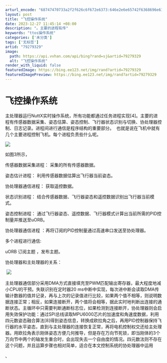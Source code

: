 ```yaml
---
arturl_encode: "68747470733a2f2f626c6f672e6373:646e2e6e65742f6368696e617a68616e677a686f6e67313233:2f61727469636c652f64657461696c732f3739323739333239"
layout: post
title: "飞控操作系统"
date: 2023-12-27 11:45:14 +08:00
description: "。主要的进程有传"
keywords: "ttos操作系统"
categories: ['未分类']
tags: ['无标签']
artid: "79279329"
image:
  path: https://api.vvhan.com/api/bing?rand=sj&artid=79279329
  alt: "飞控操作系统"
render_with_liquid: false
featuredImage: https://bing.ee123.net/img/rand?artid=79279329
featuredImagePreview: https://bing.ee123.net/img/rand?artid=79279329
---
```


# 飞控操作系统

主处理器运行NuttX实时操作系统，所有功能都通过任务进程实现[4]。主要的进程有传感器数据采集、姿态估算、姿态控制、飞行器状态识别与切换、协处理器控制、日志记录。进程间进行通信是程序结构的重要部分。  也就是说在飞机中就有几个主要进程控制飞机。每个进程负责些什么呢。

![](https://i-blog.csdnimg.cn/blog_migrate/b48479f666a4b52c357d421aa7db6b43.png)

如图3所示，

传感器数据采集进程：
采集的所有传感器数据。

姿态估计进程： 利用传感器数据估算出飞行器当前姿态。

协处理器通信进程： 获取遥控数据。

状态识别进程： 结合传感器数据、飞行器姿态和遥控数据识别出飞行器当前模式。

姿态控制进程： 通过飞行器姿态、遥控数据、飞行器模式计算出当前所需的PID控制量并推送至uORB。

协处理器通信进程 ：再将订阅的PID控制量通过高速串口发送至协处理器。

多个进程进行通信:

uORB
订阅主题 ，发布主题。

协处理器和主处理器的关系：

![]()
![](https://i-blog.csdnimg.cn/blog_migrate/b81bb96ce35adab2ff21c2301a52f9f7.png)

主处理器通信部分采用DMA方式直接填充至PWM匹配输出寄存器，最大程度地减小CPU的干预。失联识别在定时器20 ms中断中实现，每次进中断会读取DMA传输计数器的值并记录，再与上次的记录值进行比较，如果两个值不相等，则说明数据连接正常；相反，如果连接断开，两个值将会相等，据此实时地判断出连接的通断状态。主循环中只需要判断通断标志位，如果检测到连接断开，协处理器则会启用失效保护功能：通过SPI总线读取MPU6000芯片的加速度和角速度数据，利用四元数姿态融合算法[8]得到姿态信息，转换成欧拉角之后，再用PID控制器保持飞行器的水平姿态，直到与主处理器的连接恢复正常，再将电机控制权交还给主处理器。用欧拉角表示刚体姿态方便几何推导，但是存在万向节死锁，即当刚体的3个万向节中两个的轴发生重合时，会出现失去一个自由度的情况。四元数法则不存在这个问题，并且运算步骤也相对简单，适合在本文控制系统的协处理器中运用

、